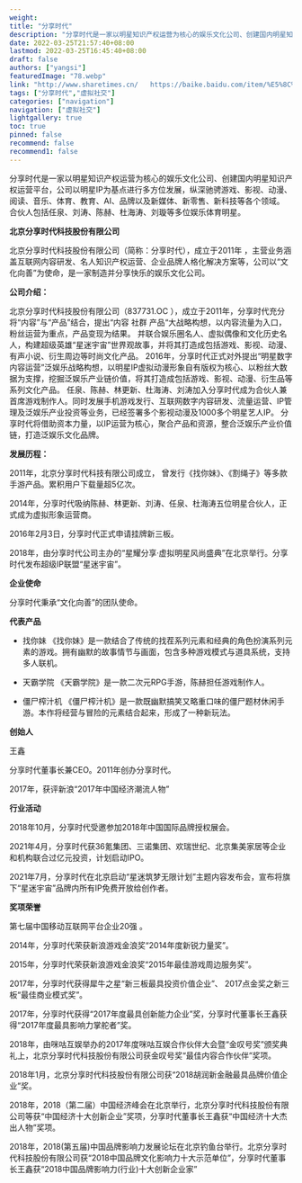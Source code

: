 ```yaml
---
weight: 
title: "分享时代"
description: "分享时代是一家以明星知识产权运营为核心的娱乐文化公司、创建国内明星知识产权运营平台，公司以明星IP为基点进行多方位发展，纵深驰骋游戏、影视、动漫、阅读、音乐、体育、教育、AI、品牌以及新媒体、新零售、新科技等各个领域。 合伙人包括任泉、刘涛、陈赫、杜海涛、刘璇等多位娱乐体育明星。"
date: 2022-03-25T21:57:40+08:00
lastmod: 2022-03-25T16:45:40+08:00
draft: false
authors: ["yangsi"]
featuredImage: "78.webp"
link: "http://www.sharetimes.cn/   https://baike.baidu.com/item/%E5%8C%97%E4%BA%AC%E5%88%86%E4%BA%AB%E6%97%B6%E4%BB%A3%E7%A7%91%E6%8A%80%E8%82%A1%E4%BB%BD%E6%9C%89%E9%99%90%E5%85%AC%E5%8F%B8/19338531?fr=aladdin"
tags: ["分享时代","虚拟社交"]
categories: ["navigation"]
navigation: ["虚拟社交"]
lightgallery: true
toc: true
pinned: false
recommend: false
recommend1: false
---
```


分享时代是一家以明星知识产权运营为核心的娱乐文化公司、创建国内明星知识产权运营平台，公司以明星IP为基点进行多方位发展，纵深驰骋游戏、影视、动漫、阅读、音乐、体育、教育、AI、品牌以及新媒体、新零售、新科技等各个领域。 合伙人包括任泉、刘涛、陈赫、杜海涛、刘璇等多位娱乐体育明星。

**北京分享时代科技股份有限公司**

北京分享时代科技股份有限公司（简称：分享时代），成立于2011年  ，主营业务涵盖互联网内容研发、名人知识产权运营、企业品牌人格化解决方案等，公司以“文化向善”为使命，是一家制造并分享快乐的娱乐文化公司。

**公司介绍：**

北京分享时代科技股份有限公司（837731.OC ），成立于2011年，分享时代充分将“内容”与“产品”结合，提出“内容 社群 产品“大战略构想，以内容流量为入口，粉丝运营为重点，产品变现为结果。 并联合娱乐圈名人、虚拟偶像和文化历史名人，构建超级英雄“星迷宇宙”世界观故事，并将其打造成包括游戏、影视、动漫、有声小说、衍生周边等时尚文化产品。 2016年，分享时代正式对外提出“明星数字内容运营”泛娱乐战略构想，以明星IP虚拟动漫形象自有版权为核心、以粉丝大数据为支撑，挖掘泛娱乐产业链价值，将其打造成包括游戏、影视、动漫、衍生品等系列文化产品。 任泉、陈赫、林更新、杜海涛、刘涛加入分享时代成为合伙人兼首席游戏制作人。同时发展手机游戏发行、互联网数字内容研发、流量运营、IP管理及泛娱乐产业投资等业务，已经签署多个影视动漫及1000多个明星艺人IP。 分享时代将借助资本力量，以IP运营为核心，聚合产品和资源，整合泛娱乐产业价值链，打造泛娱乐文化品牌。

**发展历程：**

2011年，北京分享时代科技有限公司成立， 曾发行《找你妹》、《割绳子》等多款手游产品。累积用户下载量超5亿次。

2014年，分享时代吸纳陈赫、林更新、刘涛、任泉、杜海涛五位明星合伙人，正式成为虚拟形象运营商。 

2016年2月3日，分享时代正式申请挂牌新三板。

2018年，由分享时代公司主办的“星耀分享·虚拟明星风尚盛典”在北京举行。分享时代发布超级IP联盟“星迷宇宙”。

**企业使命**

分享时代秉承“文化向善”的团队使命。

**代表产品**
- 找你妹
《找你妹》是一款结合了传统的找茬系列元素和经典的角色扮演系列元素的游戏。拥有幽默的故事情节与画面，包含多种游戏模式与道具系统，支持多人联机。

- 天霸学院
  《天霸学院》是一款二次元RPG手游，陈赫担任游戏制作人。

- 僵尸榨汁机
《僵尸榨汁机》是一款既幽默搞笑又略重口味的僵尸题材休闲手游。本作将经营与冒险的元素结合起来，形成了一种新玩法。

**创始人**

王鑫

分享时代董事长兼CEO。2011年创办分享时代。 

2017年，获评新浪“2017年中国经济潮流人物”

**行业活动**

2018年10月，分享时代受邀参加2018年中国国际品牌授权展会。 

2021年4月，分享时代获36氪集团、三诺集团、欢瑞世纪、北京集美家居等企业和机构联合过亿元投资，计划启动IPO。 

2021年7月，分享时代在北京启动“星迷筑梦无限计划”主题内容发布会，宣布将旗下“星迷宇宙”品牌内所有IP免费开放给创作者。 

**奖项荣誉**

第七届中国移动互联网平台企业20强 。

2014年，分享时代荣获新浪游戏金浪奖“2014年度新锐力量奖”。 

2015年，分享时代荣获新浪游戏金浪奖“2015年最佳游戏周边服务奖”。 

2017年，分享时代获得犀牛之星“新三板最具投资价值企业”、 2017点金奖之新三板“最佳商业模式奖”。 

2017年，分享时代获得“2017年度最具创新能力企业”奖，分享时代董事长王鑫获得“2017年度最具影响力掌舵者”奖。 

2018年，由咪咕互娱举办的2017年度咪咕互娱合作伙伴大会暨“金叹号奖”颁奖典礼上，北京分享时代科技股份有限公司获金叹号奖“最佳内容合作伙伴”奖项。 

2018年1月，北京分享时代科技股份有限公司获“2018胡润新金融最具品牌价值企业”奖。 

2018年，2018（第二届）中国经济峰会在北京举行，北京分享时代科技股份有限公司等获“中国经济十大创新企业”奖项，分享时代董事长王鑫获“中国经济十大杰出人物”奖项。 

2018年，2018(第五届)中国品牌影响力发展论坛在北京钓鱼台举行。北京分享时代科技股份有限公司获“2018中国品牌文化影响力十大示范单位”，分享时代董事长王鑫获“2018中国品牌影响力(行业)十大创新企业家”